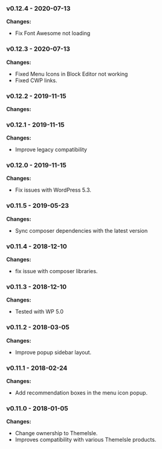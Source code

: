 
 ### v0.12.4 - 2020-07-13 
 **Changes:** 
 * Fix Font Awesome not loading
 
 ### v0.12.3 - 2020-07-13 
 **Changes:** 
 * Fixed Menu Icons in Block Editor not working
* Fixed CWP links.
 
 ### v0.12.2 - 2019-11-15 
 **Changes:** 
  
 ### v0.12.1 - 2019-11-15 
 **Changes:** 
 * Improve legacy compatibility
 
 ### v0.12.0 - 2019-11-15 
 **Changes:** 
 * Fix issues with WordPress 5.3.
 
 ### v0.11.5 - 2019-05-23 
 **Changes:** 
 * Sync composer dependencies with the latest version
 
 ### v0.11.4 - 2018-12-10 
 **Changes:** 
 * fix issue with composer libraries.
 
 ### v0.11.3 - 2018-12-10 
 **Changes:** 
 * Tested with WP 5.0
 
 ### v0.11.2 - 2018-03-05 
 **Changes:** 
 * Improve popup sidebar layout.
 
 ### v0.11.1 - 2018-02-24 
 **Changes:** 
 * Add recommendation boxes in the menu icon popup.
 
 ### v0.11.0 - 2018-01-05 
 **Changes:** 
 * Change ownership to ThemeIsle.
* Improves compatibility with various ThemeIsle products.
 

